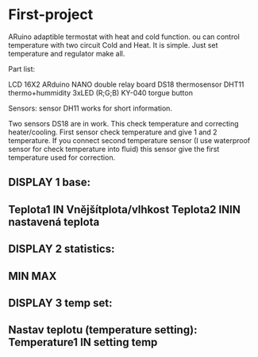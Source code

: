# First-project

ARuino adaptible termostat with heat and cold function.
ou can control temperature with two circuit Cold and Heat. It is simple. Just set temperature and regulator make all.

Part list:

LCD 16X2
ARduino NANO
double relay board
DS18 thermosensor
DHT11 thermo+hummidity
3xLED (R;G;B)
KY-040 torgue button

Sensors:
sensor DH11 works for short information.

Two sensors DS18 are in work. This check temperature and correcting heater/cooling. 
First sensor check temperature and give 1 and 2 temperature. If you connect second temperature sensor (I use waterproof sensor for check temperature into fluid) this sensor give the first temperature used for correction.


DISPLAY 1 base:
-------------------------------------------------------------------------------------------------------------
Teplota1 IN           Vnějšítplota/vlhkost
Teplota2 ININ         nastavená teplota
-------------------------------------------------------------------------------------------------------------

DISPLAY 2 statistics:
-------------------------------------------------------------------------------------------------------------
MIN
MAX
-------------------------------------------------------------------------------------------------------------

DISPLAY 3 temp set:
-------------------------------------------------------------------------------------------------------------
Nastav teplotu (temperature setting):
Temperature1 IN         setting temp
-------------------------------------------------------------------------------------------------------------
